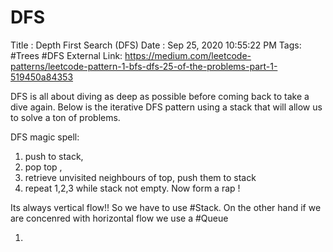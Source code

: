 # DFS

Title : Depth First Search (DFS)
Date : Sep 25, 2020 10:55:22 PM
Tags: #Trees #DFS
External Link: https://medium.com/leetcode-patterns/leetcode-pattern-1-bfs-dfs-25-of-the-problems-part-1-519450a84353

DFS is all about diving as deep as possible before coming back to take a dive again. Below is the iterative DFS pattern using a stack that will allow us to solve a ton of problems.

DFS magic spell: 
1. push to stack, 
2. pop top , 
3. retrieve unvisited neighbours of top, push them to stack
4. repeat 1,2,3 while stack not empty. Now form a rap !


Its always vertical flow!! So we have to use #Stack. On the other hand if we are concenred with horizontal flow we use a #Queue

1. 
